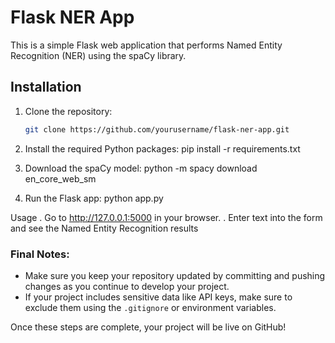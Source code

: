 # Flask NER App

This is a simple Flask web application that performs Named Entity Recognition (NER) using the spaCy library.

## Installation

1. Clone the repository:
   ```bash
   git clone https://github.com/yourusername/flask-ner-app.git

2. Install the required Python packages:
   pip install -r requirements.txt

3. Download the spaCy model:
   python -m spacy download en_core_web_sm

4. Run the Flask app:
   python app.py

Usage
 . Go to http://127.0.0.1:5000 in your browser.
 . Enter text into the form and see the Named Entity Recognition results


 
### Final Notes:
- Make sure you keep your repository updated by committing and pushing changes as you continue to develop your project.
- If your project includes sensitive data like API keys, make sure to exclude them using the `.gitignore` or environment variables.

Once these steps are complete, your project will be live on GitHub!
